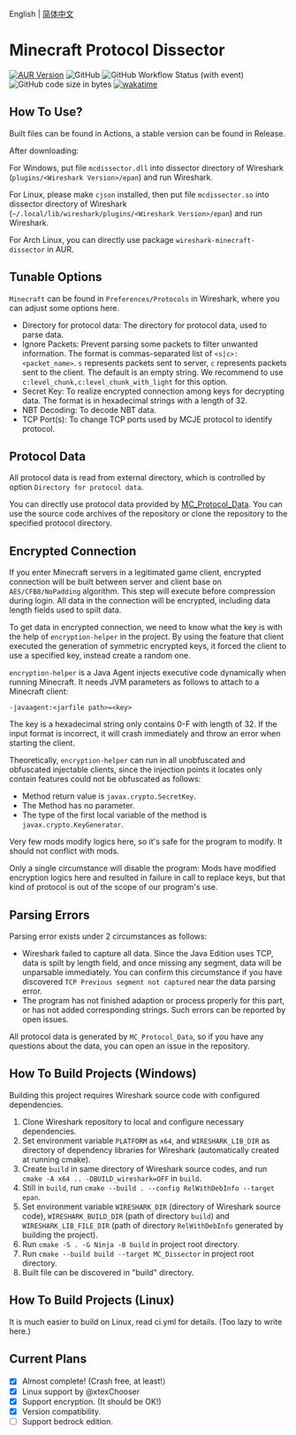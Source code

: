 English | [简体中文](./README-zh_CN.MD)

# Minecraft Protocol Dissector

[![AUR Version](https://img.shields.io/aur/version/wireshark-minecraft-dissector)](https://aur.archlinux.org/packages/wireshark-minecraft-dissector/)
![GitHub](https://img.shields.io/github/license/Nickid2018/MC_Dissector)
![GitHub Workflow Status (with event)](https://img.shields.io/github/actions/workflow/status/Nickid2018/MC_Dissector/ci.yml)
![GitHub code size in bytes](https://img.shields.io/github/languages/code-size/Nickid2018/MC_Dissector)
[![wakatime](https://wakatime.com/badge/user/74cf9ef2-54ee-470f-a4ae-03e46a1e3c77/project/07a6974f-bdb4-40ce-98f1-f16c123aa610.svg)](https://wakatime.com/badge/user/74cf9ef2-54ee-470f-a4ae-03e46a1e3c77/project/07a6974f-bdb4-40ce-98f1-f16c123aa610)

## How To Use?

Built files can be found in Actions, a stable version can be found in Release.

After downloading:

For Windows,
put file `mcdissector.dll` into dissector directory of Wireshark (`plugins/<Wireshark Version>/epan`) and run Wireshark.

For Linux, please make `cjson` installed,
then put file `mcdissector.so` into dissector directory of Wireshark
(`~/.local/lib/wireshark/plugins/<Wireshark Version>/epan`) and run Wireshark.

For Arch Linux, you can directly use package `wireshark-minecraft-dissector` in AUR.

## Tunable Options

`Minecraft` can be found in `Preferences/Protocols` in Wireshark, where you can adjust some options here.

* Directory for protocol data: The directory for protocol data, used to parse data.
* Ignore Packets: Prevent parsing some packets to filter unwanted information. The format is commas-separated list of `<s|c>:<packet_name>`. `s` represents packets sent to server, `c` represents packets sent to the client. The default is an empty string. We recommend to use `c:level_chunk,c:level_chunk_with_light` for this option.
* Secret Key: To realize encrypted connection among keys for decrypting data. The format is in hexadecimal strings with a length of 32.
* NBT Decoding: To decode NBT data.
* TCP Port(s): To change TCP ports used by MCJE protocol to identify protocol.

## Protocol Data

All protocol data is read from external directory, which is controlled by option `Directory for protocol data`.

You can directly use protocol data provided by [MC_Protocol_Data](https://github.com/Nickid2018/MC_Protocol_Data).
You can use the source code archives of the repository or clone the repository to the specified protocol directory.

## Encrypted Connection

If you enter Minecraft servers in a legitimated game client,
encrypted connection will be built between server and client base on `AES/CFB8/NoPadding` algorithm.
This step will execute before compression during login.
All data in the connection will be encrypted, including data length fields used to spilt data.

To get data in encrypted connection,
we need to know what the key is with the help of `encryption-helper` in the project.
By using the feature that client executed the generation of symmetric encrypted keys,
it forced the client to use a specified key,
instead create a random one.

`encryption-helper` is a Java Agent injects executive code dynamically when running Minecraft. It needs JVM parameters as follows to attach to a Minecraft client:

```shell
-javaagent:<jarfile path>=<key>
```

The key is a hexadecimal string only contains 0-F with length of 32.
If the input format is incorrect, it will crash immediately and throw an error when starting the client.

Theoretically, `encryption-helper` can run in all unobfuscated and obfuscated injectable clients,
since the injection points it locates only contain features could not be obfuscated as follows:

* Method return value is `javax.crypto.SecretKey`.
* The Method has no parameter.
* The type of the first local variable of the method is `javax.crypto.KeyGenerator`.

Very few mods modify logics here, so it's safe for the program to modify. It should not conflict with mods.

Only a single circumstance will disable the program: Mods have modified encryption logics here and resulted in failure in call to replace keys, but that kind of protocol is out of the scope of our program's use.

## Parsing Errors

Parsing error exists under 2 circumstances as follows:

* Wireshark failed to capture all data. Since the Java Edition uses TCP, data is spilt by length field, and once missing any segment, data will be unparsable immediately. You can confirm this circumstance if you have discovered `TCP Previous segment not captured` near the data parsing error.
* The program has not finished adaption or process properly for this part, or has not added corresponding strings. Such errors can be reported by open issues.

All protocol data is generated by `MC_Protocol_Data`, so if you have any questions about the data, you can open an issue in the repository.

## How To Build Projects (Windows)

Building this project requires Wireshark source code with configured dependencies.

1. Clone Wireshark repository to local and configure necessary dependencies.
2. Set environment variable `PLATFORM` as `x64`, and `WIRESHARK_LIB_DIR` as directory of dependency libraries for Wireshark (automatically created at running cmake).
3. Create `build` in same directory of Wireshark source codes, and run `cmake -A x64 .. -DBUILD_wireshark=OFF` in `build`.
4. Still in `build`, run `cmake --build . --config RelWithDebInfo --target epan`.
5. Set environment variable `WIRESHARK_DIR` (directory of Wireshark source code), `WIRESHARK_BUILD_DIR` (path of directory `build`) and `WIRESHARK_LIB_FILE_DIR` (path of directory `RelWithDebInfo` generated by building the project).
6. Run `cmake -S . -G Ninja -B build` in project root directory.
7. Run `cmake --build build --target MC_Dissector` in project root directory.
8. Built file can be discovered in "build" directory.

## How To Build Projects (Linux)

It is much easier to build on Linux, read ci.yml for details. (Too lazy to write here.)

## Current Plans

- [x] Almost complete! (Crash free, at least!）
- [x] Linux support by @xtexChooser
- [x] Support encryption. (It should be OK!)
- [x] Version compatibility.
- [ ] Support bedrock edition.
